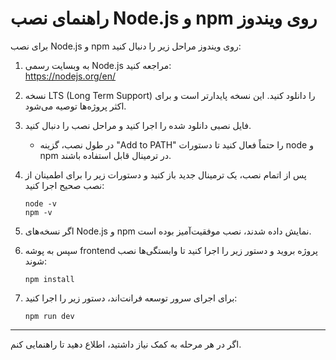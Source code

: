 # راهنمای نصب Node.js و npm روی ویندوز

برای نصب Node.js و npm روی ویندوز مراحل زیر را دنبال کنید:

1. به وبسایت رسمی Node.js مراجعه کنید:  
   https://nodejs.org/en/

2. نسخه LTS (Long Term Support) را دانلود کنید. این نسخه پایدارتر است و برای اکثر پروژه‌ها توصیه می‌شود.

3. فایل نصبی دانلود شده را اجرا کنید و مراحل نصب را دنبال کنید.  
   - در طول نصب، گزینه "Add to PATH" را حتماً فعال کنید تا دستورات node و npm در ترمینال قابل استفاده باشند.

4. پس از اتمام نصب، یک ترمینال جدید باز کنید و دستورات زیر را برای اطمینان از نصب صحیح اجرا کنید:  
   ```
   node -v
   npm -v
   ```

5. اگر نسخه‌های Node.js و npm نمایش داده شدند، نصب موفقیت‌آمیز بوده است.

6. سپس به پوشه frontend پروژه بروید و دستور زیر را اجرا کنید تا وابستگی‌ها نصب شوند:  
   ```
   npm install
   ```

7. برای اجرای سرور توسعه فرانت‌اند، دستور زیر را اجرا کنید:  
   ```
   npm run dev
   ```

---

اگر در هر مرحله به کمک نیاز داشتید، اطلاع دهید تا راهنمایی کنم.

